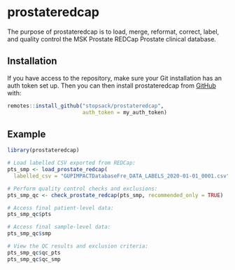
# prostateredcap

<!-- badges: start -->
<!-- badges: end -->

The purpose of prostateredcap is to load, merge, reformat, correct, label, and quality control the MSK Prostate REDCap Prostate clinical database.

## Installation

If you have access to the repository, make sure your Git installation has an auth token set up. Then you can then install prostateredcap from [GitHub](https://github.com/stopsack/prostateredcap) with:

``` r
remotes::install_github("stopsack/prostateredcap", 
                        auth_token = my_auth_token)
```

## Example


``` r
library(prostateredcap)

# Load labelled CSV exported from REDCap:
pts_smp <- load_prostate_redcap(
  labelled_csv = "GUPIMPACTDatabaseFre_DATA_LABELS_2020-01-01_0001.csv")

# Perform quality control checks and exclusions:
pts_smp_qc <- check_prostate_redcap(pts_smp, recommended_only = TRUE)

# Access final patient-level data:
pts_smp_qc$pts

# Access final sample-level data:
pts_smp_qc$smp

# View the QC results and exclusion criteria:
pts_smp_qc$qc_pts
pts_smp_qc$qc_smp
```

